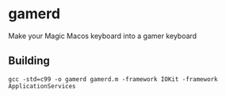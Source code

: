 # gamerd

Make your Magic Macos keyboard into a gamer keyboard

## Building

```
gcc -std=c99 -o gamerd gamerd.m -framework IOKit -framework ApplicationServices
```


